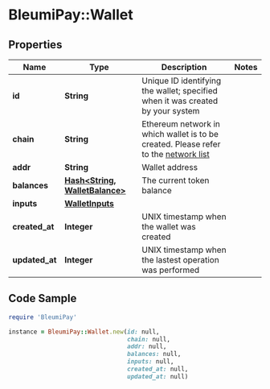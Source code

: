 # BleumiPay::Wallet

## Properties

Name | Type | Description | Notes
------------ | ------------- | ------------- | -------------
**id** | **String** | Unique ID identifying the wallet; specified when it was created by your system | 
**chain** | **String** | Ethereum network in which wallet is to be created. Please refer to the [network list](https://pay.bleumi.com/docs/#supported-ethereum-networks) | 
**addr** | **String** | Wallet address | 
**balances** | [**Hash&lt;String, WalletBalance&gt;**](WalletBalance.md) | The current token balance | 
**inputs** | [**WalletInputs**](WalletInputs.md) |  | 
**created_at** | **Integer** | UNIX timestamp when the wallet was created | 
**updated_at** | **Integer** | UNIX timestamp when the lastest operation was performed | 

## Code Sample

```ruby
require 'BleumiPay'

instance = BleumiPay::Wallet.new(id: null,
                                 chain: null,
                                 addr: null,
                                 balances: null,
                                 inputs: null,
                                 created_at: null,
                                 updated_at: null)
```


